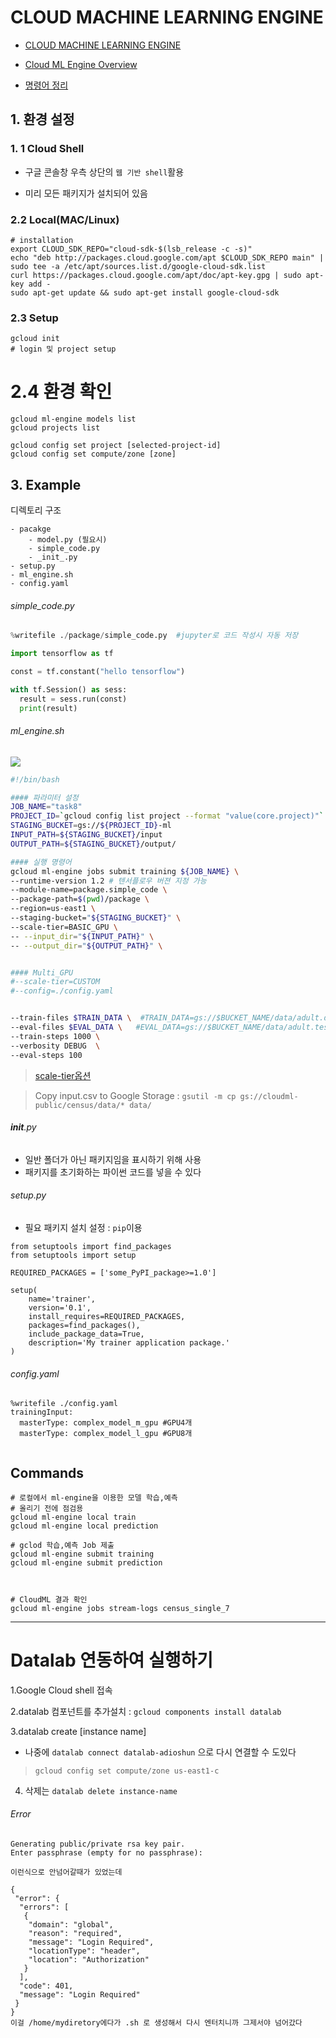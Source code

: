 # CLOUD MACHINE LEARNING ENGINE

- [CLOUD MACHINE LEARNING ENGINE](https://cloud.google.com/ml-engine/)

 - [Cloud ML Engine Overview](https://cloud.google.com/ml-engine/docs/concepts/technical-overview)
 
 - [명령어 정리](https://cloud.google.com/sdk/gcloud/reference/ml-engine/)

## 1. 환경 설정 

### 1. 1 Cloud Shell

- 구글 콘솔창 우측 상단의 `웹 기반 shell`활용 

- 미리 모든 패키지가 설치되어 있음 

### 2.2 Local(MAC/Linux)

```
# installation 
export CLOUD_SDK_REPO="cloud-sdk-$(lsb_release -c -s)"
echo "deb http://packages.cloud.google.com/apt $CLOUD_SDK_REPO main" | sudo tee -a /etc/apt/sources.list.d/google-cloud-sdk.list
curl https://packages.cloud.google.com/apt/doc/apt-key.gpg | sudo apt-key add -
sudo apt-get update && sudo apt-get install google-cloud-sdk
```

### 2.3 Setup 

```
gcloud init
# login 및 project setup 
```

# 2.4 환경 확인  
```
gcloud ml-engine models list
gcloud projects list

gcloud config set project [selected-project-id]
gcloud config set compute/zone [zone]
```


## 3. Example 

디렉토리 구조 
```
- pacakge
    - model.py (필요시)
    - simple_code.py
    - _init_.py
- setup.py
- ml_engine.sh
- config.yaml

```

###### simple_code.py

```python
%writefile ./package/simple_code.py  #jupyter로 코드 작성시 자동 저장 

import tensorflow as tf

const = tf.constant("hello tensorflow")

with tf.Session() as sess:
  result = sess.run(const)
  print(result)
```

###### ml_engine.sh
![](http://i.imgur.com/MXSlHjX.png)

```bash
#!/bin/bash

#### 파라미터 설정
JOB_NAME="task8"
PROJECT_ID=`gcloud config list project --format "value(core.project)"`
STAGING_BUCKET=gs://${PROJECT_ID}-ml
INPUT_PATH=${STAGING_BUCKET}/input
OUTPUT_PATH=${STAGING_BUCKET}/output/

#### 실행 명령어 
gcloud ml-engine jobs submit training ${JOB_NAME} \
--runtime-version 1.2 # 텐서플로우 버젼 지정 가능 
--module-name=package.simple_code \
--package-path=$(pwd)/package \
--region=us-east1 \
--staging-bucket="${STAGING_BUCKET}" \
--scale-tier=BASIC_GPU \
-- --input_dir="${INPUT_PATH}" \
-- --output_dir="${OUTPUT_PATH}" \


#### Multi_GPU
#--scale-tier=CUSTOM
#--config=./config.yaml


--train-files $TRAIN_DATA \  #TRAIN_DATA=gs://$BUCKET_NAME/data/adult.data.csv
--eval-files $EVAL_DATA \   #EVAL_DATA=gs://$BUCKET_NAME/data/adult.test.csv
--train-steps 1000 \
--verbosity DEBUG  \
--eval-steps 100
```

> [scale-tier옵션](https://cloud.google.com/ml-engine/docs/concepts/training-overview)

> Copy input.csv to Google Storage : `gsutil -m cp gs://cloudml-public/census/data/* data/`

###### __init__.py
- 일반 폴더가 아닌 패키지임을 표시하기 위해 사용
- 패키지를 초기화하는 파이썬 코드를 넣을 수 있다

###### setup.py
- 필요 패키지 설치 설정 : `pip`이용 

```
from setuptools import find_packages
from setuptools import setup

REQUIRED_PACKAGES = ['some_PyPI_package>=1.0']

setup(
    name='trainer',
    version='0.1',
    install_requires=REQUIRED_PACKAGES,
    packages=find_packages(),
    include_package_data=True,
    description='My trainer application package.'
)

```



###### config.yaml
```
%writefile ./config.yaml
trainingInput:
  masterType: complex_model_m_gpu #GPU4개
  masterType: complex_model_l_gpu #GPU8개


````



## Commands

```shell
# 로컬에서 ml-engine을 이용한 모델 학습,예측 
# 올리기 전에 점검용 
gcloud ml-engine local train
gcloud ml-engine local prediction

# gclod 학습,예측 Job 제출 
gcloud ml-engine submit training
gcloud ml-engine submit prediction



# CloudML 결과 확인
gcloud ml-engine jobs stream-logs census_single_7

```




---
# Datalab 연동하여 실행하기 

1.Google Cloud shell 접속 

2.datalab 컴포넌트를 추가설치 : `gcloud components install datalab`


3.datalab create [instance name]
- 나중에  `datalab connect datalab-adioshun` 으로 다시 연결할 수 도있다 

> `gcloud config set compute/zone us-east1-c`

4. 삭제는 `datalab delete instance-name`

###### Error
```
Generating public/private rsa key pair.
Enter passphrase (empty for no passphrase): 

이런식으로 안넘어갈때가 있었는데 

{
 "error": {
  "errors": [
   {
    "domain": "global",
    "reason": "required",
    "message": "Login Required",
    "locationType": "header",
    "location": "Authorization"
   }
  ],
  "code": 401,
  "message": "Login Required"
 }
}
이걸 /home/mydiretory에다가 .sh 로 생성해서 다시 엔터치니까 그제서야 넘어갔다 
```





